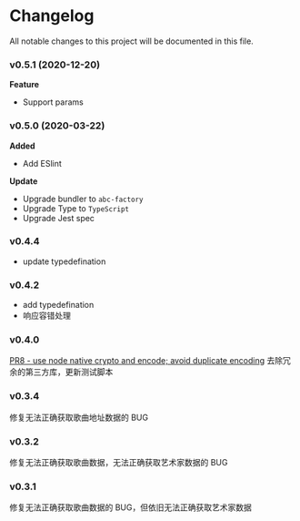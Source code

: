 
# Changelog
All notable changes to this project will be documented in this file.

### v0.5.1 (2020-12-20)

**Feature**
- Support params

### v0.5.0 (2020-03-22)

**Added**
- Add ESlint

**Update**
- Upgrade bundler to `abc-factory`
- Upgrade Type to `TypeScript`
- Upgrade Jest spec

### v0.4.4
- update typedefination

### v0.4.2
- add typedefination
- 响应容错处理

### v0.4.0

[PR8 - use node native crypto and encode; avoid duplicate encoding](https://github.com/surmon-china/simple-netease-cloud-music/pull/8) 去除冗余的第三方库，更新测试脚本

### v0.3.4

修复无法正确获取歌曲地址数据的 BUG

### v0.3.2

修复无法正确获取歌曲数据，无法正确获取艺术家数据的 BUG

### v0.3.1

修复无法正确获取歌曲数据的 BUG，但依旧无法正确获取艺术家数据
